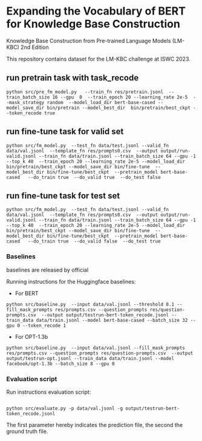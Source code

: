 
# Expanding the Vocabulary of BERT for Knowledge Base Construction

Knowledge Base Construction from Pre-trained Language Models (LM-KBC) 2nd Edition

This repository contains dataset for the LM-KBC challenge at ISWC 2023.

## run pretrain task with task_recode

```
python src/pre_fm_model.py   --train_fn res/pretrain.jsonl  --train_batch_size 16 --gpu  0  --train_epoch 20 --learning_rate 2e-5  --mask_strategy random  --model_load_dir bert-base-cased --model_save_dir bin/pretrain --model_best_dir  bin/pretrain/best_ckpt --token_recode true 

```

## run fine-tune task for valid set

```
python src/fm_model.py  --test_fn data/test.jsonl --valid_fn data/val.jsonl  --template_fn res/prompts0.csv  --output output/run-valid.jsonl --train_fn data/train.jsonl --train_batch_size 64 --gpu -1 --top_k 40  --train_epoch 20 --learning_rate 2e-5 --model_load_dir  bin/pretrain/best_ckpt --model_save_dir bin/fine-tune  --model_best_dir bin/fine-tune/best_ckpt  --pretrain_model bert-base-cased   --do_train true  --do_valid true  --do_test false   

```

## run fine-tune task for test set

```
python src/fm_model.py  --test_fn data/test.jsonl --valid_fn data/val.jsonl  --template_fn res/prompts0.csv  --output output/run-valid.jsonl --train_fn data/train.jsonl --train_batch_size 64 --gpu -1 --top_k 40  --train_epoch 20 --learning_rate 2e-5 --model_load_dir  bin/pretrain/best_ckpt --model_save_dir bin/fine-tune  --model_best_dir bin/fine-tune/best_ckpt  --pretrain_model bert-base-cased   --do_train true  --do_valid false  --do_test true  
```


### Baselines

baselines are released by official

Running instructions for the Huggingface baselines:
 - For BERT

```python src/baseline.py  --input data/val.jsonl --threshold 0.1 --fill_mask_prompts res/prompts.csv --question_prompts res/question-prompts.csv  --output output/testrun-bert-token_recode.jsonl --train_data data/train.jsonl --model bert-base-cased --batch_size 32 --gpu 0 --token_recode 1 ```

 - For OPT-1.3b

```python src/baseline.py  --input data/val.jsonl --fill_mask_prompts res/prompts.csv --question_prompts res/question-prompts.csv  --output output/testrun-opt.jsonl --train_data data/train.jsonl --model facebook/opt-1.3b --batch_size 8 --gpu 0```

### Evaluation script

Run instructions evaluation script:
  ```

  python src/evaluate.py -p data/val.jsonl -g output/testrun-bert-token_recode.jsonl
  
  ```

The first parameter hereby indicates the prediction file, the second the ground truth file.

